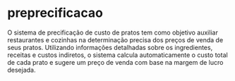 # preprecificacao
 O sistema de precificação de custo de pratos tem como objetivo auxiliar restaurantes e cozinhas na determinação precisa dos preços de venda de seus pratos. Utilizando informações detalhadas sobre os ingredientes, receitas e custos indiretos, o sistema calcula automaticamente o custo total de cada prato e sugere um preço de venda com base na margem de lucro desejada.
